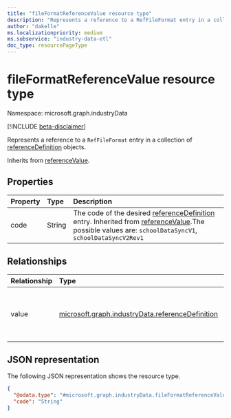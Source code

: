 ```yaml
---
title: "fileFormatReferenceValue resource type"
description: "Represents a reference to a RefFileFormat entry in a collection of referenceDefinition objects."
author: "dakelle"
ms.localizationpriority: medium
ms.subservice: "industry-data-etl"
doc_type: resourcePageType
---
```


# fileFormatReferenceValue resource type

Namespace: microsoft.graph.industryData

[!INCLUDE [beta-disclaimer](../../includes/beta-disclaimer.md)]

Represents a reference to a `RefFileFormat` entry in a collection of [referenceDefinition](industrydata-referencedefinition.md) objects.

Inherits from [referenceValue](industrydata-referencevalue.md).

## Properties
|Property|Type|Description|
|:---|:---|:---|
| code | String | The code of the desired [referenceDefinition](industrydata-referencedefinition.md) entry. Inherited from [referenceValue](industrydata-referencevalue.md).The possible values are: `schoolDataSyncV1`, `schoolDataSyncV2Rev1` |

## Relationships
|Relationship|Type|Description|
|:---|:---|:---|
| value | [microsoft.graph.industryData.referenceDefinition](industrydata-referencedefinition.md) | The reference to the bound **referenceDefinition** entity. Inherited from [referenceValue](industrydata-referencevalue.md) |

## JSON representation
The following JSON representation shows the resource type.
<!-- {
  "blockType": "resource",
  "@odata.type": "microsoft.graph.industryData.fileFormatReferenceValue"
}
-->
``` json
{
  "@odata.type": "#microsoft.graph.industryData.fileFormatReferenceValue",
  "code": "String"
}
```

